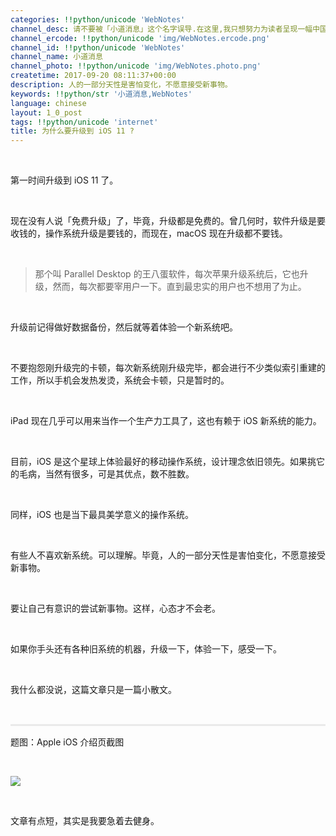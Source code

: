 ```yaml
---
categories: !!python/unicode 'WebNotes'
channel_desc: 请不要被「小道消息」这个名字误导.在这里,我只想努力为读者呈现一幅中国互联网的清明上河图.
channel_ercode: !!python/unicode 'img/WebNotes.ercode.png'
channel_id: !!python/unicode 'WebNotes'
channel_name: 小道消息
channel_photo: !!python/unicode 'img/WebNotes.photo.png'
createtime: 2017-09-20 08:11:37+00:00
description: 人的一部分天性是害怕变化，不愿意接受新事物。
keywords: !!python/str '小道消息,WebNotes'
language: chinese
layout: 1_0_post
tags: !!python/unicode 'internet'
title: 为什么要升级到 iOS 11 ?
---
```

<div class="rich_media_content" id="js_content">
<p>
<br/>
</p>
<p>
         第一时间升级到 iOS 11 了。
        </p>
<p>
<br/>
</p>
<p>
         现在没有人说「免费升级」了，毕竟，升级都是免费的。曾几何时，软件升级是要收钱的，操作系统升级是要钱的，而现在，macOS 现在升级都不要钱。
        </p>
<p>
<br/>
</p>
<blockquote>
<p>
          那个叫 Parallel Desktop 的王八蛋软件，每次苹果升级系统后，它也升级，然而，每次都要宰用户一下。直到最忠实的用户也不想用了为止。
         </p>
</blockquote>
<p>
<br/>
</p>
<p>
         升级前记得做好数据备份，然后就等着体验一个新系统吧。
        </p>
<p>
<br/>
</p>
<p>
         不要抱怨刚升级完的卡顿，每次新系统刚升级完毕，都会进行不少类似索引重建的工作，所以手机会发热发烫，系统会卡顿，只是暂时的。
        </p>
<p>
<br/>
</p>
<p>
         iPad 现在几乎可以用来当作一个生产力工具了，这也有赖于 iOS 新系统的能力。
        </p>
<p>
<br/>
</p>
<p>
         目前，iOS 是这个星球上体验最好的移动操作系统，设计理念依旧领先。如果挑它的毛病，当然有很多，可是其优点，数不胜数。
        </p>
<p>
<br/>
</p>
<p>
         同样，iOS 也是当下最具美学意义的操作系统。
        </p>
<p>
<br/>
</p>
<p>
         有些人不喜欢新系统。可以理解。毕竟，人的一部分天性是害怕变化，不愿意接受新事物。
        </p>
<p style="white-space: normal;">
<br/>
</p>
<p style="white-space: normal;">
         要让自己有意识的尝试新事物。这样，心态才不会老。
        </p>
<p style="white-space: normal;">
<br/>
</p>
<p style="white-space: normal;">
         如果你手头还有各种旧系统的机器，升级一下，体验一下，感受一下。
        </p>
<p style="white-space: normal;">
<br/>
</p>
<p style="white-space: normal;">
         我什么都没说，这篇文章只是一篇小散文。
        </p>
<p style="white-space: normal;">
<br/>
</p>
<hr style="margin-top: 1em;margin-bottom: 1em;white-space: normal;max-width: 100%;font-family: Lato, Helvetica, Arial, freesans, clean, sans-serif;border-right-width: 0px;border-bottom-width: 0px;border-left-width: 0px;border-top-style: solid;border-top-color: rgb(234, 234, 234);height: 1px;color: rgb(51, 51, 51);font-size: 15px;box-sizing: border-box !important;word-wrap: break-word !important;"/>
<p style="white-space: normal;">
         题图：Apple iOS 介绍页截图
        </p>
<p>
<br/>
</p>
<p>
<img class="" data-ratio="1.0909090909090908" data-s="300,640" data-src="" data-type="png" data-w="660" src="{{ '/img/ow5rEn8QGlFicSDht6iaN2cDrVVyJic2ZjlibIrFgDicq4rZ5UUuNoOJ6ZtxgnaGvBRuW5ia3iabJKUzcvKHLwbZjicnVQ.png' | prepend: site.img | replace: '//','/' }}"/>
</p>
<p>
<br/>
</p>
<p>
         文章有点短，其实是我要急着去健身。
        </p>
</div>